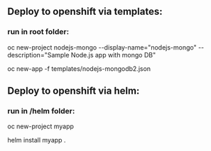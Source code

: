 ## Deploy to openshift via templates:

### run in root folder:

oc new-project nodejs-mongo --display-name="nodejs-mongo" --description="Sample Node.js app with mongo DB"

oc new-app -f templates/nodejs-mongodb2.json

## Deploy to openshift via helm:

### run in /helm folder:

oc new-project myapp

helm install myapp .
